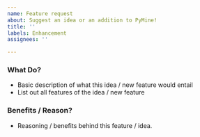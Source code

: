 ```yaml
---
name: Feature request
about: Suggest an idea or an addition to PyMine!
title: ''
labels: Enhancement
assignees: ''

---
```


### What Do?
* Basic description of what this idea / new feature would entail
* List out all features of the idea / new feature

### Benefits / Reason?
* Reasoning / benefits behind this feature / idea.
